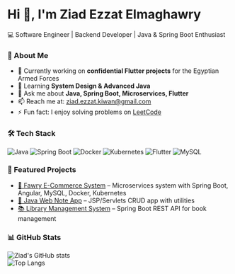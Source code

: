 # Hi 👋, I'm Ziad Ezzat Elmaghawry  

💻 Software Engineer | Backend Developer | Java & Spring Boot Enthusiast  

### 🚀 About Me
- 🔭 Currently working on **confidential Flutter projects** for the Egyptian Armed Forces  
- 🌱 Learning **System Design & Advanced Java**  
- 💬 Ask me about **Java, Spring Boot, Microservices, Flutter**  
- 📫 Reach me at: [ziad.ezzat.kiwan@gmail.com](mailto:ziad.ezzat.kiwan@gmail.com)  
- ⚡ Fun fact: I enjoy solving problems on [LeetCode](https://leetcode.com/u/ezzatziad83/)  


### 🛠️ Tech Stack
![Java](https://img.shields.io/badge/Java-ED8B00?style=for-the-badge&logo=java&logoColor=white)
![Spring Boot](https://img.shields.io/badge/SpringBoot-6DB33F?style=for-the-badge&logo=springboot&logoColor=white)
![Docker](https://img.shields.io/badge/Docker-2496ED?style=for-the-badge&logo=docker&logoColor=white)
![Kubernetes](https://img.shields.io/badge/Kubernetes-326CE5?style=for-the-badge&logo=kubernetes&logoColor=white)
![Flutter](https://img.shields.io/badge/Flutter-02569B?style=for-the-badge&logo=flutter&logoColor=white)
![MySQL](https://img.shields.io/badge/MySQL-4479A1?style=for-the-badge&logo=mysql&logoColor=white)

### 📂 Featured Projects
- [🚀 Fawry E-Commerce System](https://github.com/orgs/Fawry-Intern-Round4/repositories) – Microservices system with Spring Boot, Angular, MySQL, Docker, Kubernetes  
- [📝 Java Web Note App](https://github.com/ziad-ezzat/JavaWebNoteApp) – JSP/Servlets CRUD app with utilities  
- [📚 Library Management System](https://github.com/ziad-ezzat/Library-Management-System-using-Spring-Boot) – Spring Boot REST API for book management  

### 📊 GitHub Stats
![Ziad's GitHub stats](https://github-readme-stats.vercel.app/api?username=ziad-ezzat&show_icons=true&theme=tokyonight)  
![Top Langs](https://github-readme-stats.vercel.app/api/top-langs/?username=ziad-ezzat&layout=compact&theme=tokyonight)
